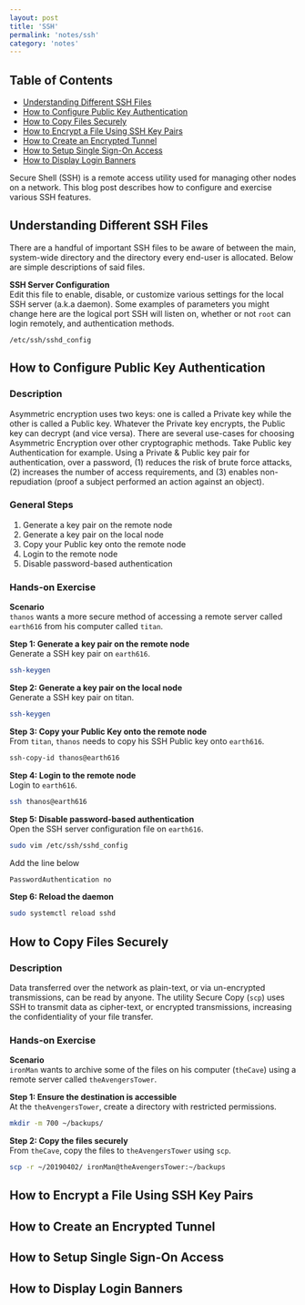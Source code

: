 ```yaml
---
layout: post
title: 'SSH'
permalink: 'notes/ssh'
category: 'notes'
---
```


## Table of Contents
* [Understanding Different SSH Files](#understanding-different-ssh-files)
* [How to Configure Public Key Authentication](#how-to-configure-public-key-authentication)
* [How to Copy Files Securely](#how-to-copy-files-securely)
* [How to Encrypt a File Using SSH Key Pairs](#how-to-encrypt-a-file-using-ssh-key-pairs)
* [How to Create an Encrypted Tunnel](#how-to-create-an-encrypted-tunnel)
* [How to Setup Single Sign-On Access](#how-to-setup-single-sign-on-access)
* [How to Display Login Banners](#how-to-display-login-banners)

Secure Shell (SSH) is a remote access utility used for managing other nodes on a network. This blog post describes how to configure and exercise various SSH features.

## Understanding Different SSH Files
There are a handful of important SSH files to be aware of between the main, system-wide directory and the directory every end-user is allocated. Below are simple descriptions of said files.

**SSH Server Configuration**  
Edit this file to enable, disable, or customize various settings for the local SSH server (a.k.a daemon). Some examples of parameters you might change here are the logical port SSH will listen on, whether or not `root` can login remotely, and authentication methods.

```
/etc/ssh/sshd_config
```

## How to Configure Public Key Authentication
### Description
Asymmetric encryption uses two keys: one is called a Private key while the other is called a Public key. Whatever the Private key encrypts, the Public key can decrypt (and vice versa). There are several use-cases for choosing Asymmetric Encryption over other cryptographic methods. Take Public key Authentication for example. Using a Private & Public key pair for authentication, over a password, (1) reduces the risk of brute force attacks, (2) increases the number of access requirements, and (3) enables non-repudiation (proof a subject performed an action against an object).

### General Steps
1. Generate a key pair on the remote node
2. Generate a key pair on the local node
3. Copy your Public key onto the remote node
4. Login to the remote node
5. Disable password-based authentication

### Hands-on Exercise
**Scenario**  
`thanos` wants a more secure method of accessing a remote server called `earth616` from his computer called `titan`.

**Step 1: Generate a key pair on the remote node**  
Generate a SSH key pair on `earth616`.
```bash
ssh-keygen
```
**Step 2: Generate a key pair on the local node**  
Generate a SSH key pair on titan.
```bash
ssh-keygen
```

**Step 3: Copy your Public Key onto the remote node**  
From `titan`, `thanos` needs to copy his SSH Public key onto `earth616`.
```bash
ssh-copy-id thanos@earth616
```

**Step 4: Login to the remote node**  
Login to `earth616`.
```bash
ssh thanos@earth616
```

**Step 5: Disable password-based authentication**  
Open the SSH server configuration file on `earth616`.
```bash
sudo vim /etc/ssh/sshd_config
```
Add the line below
```bash
PasswordAuthentication no
```

**Step 6: Reload the daemon**
```bash
sudo systemctl reload sshd
```

## How to Copy Files Securely
### Description
Data transferred over the network as plain-text, or via un-encrypted transmissions, can be read by anyone. The utility Secure Copy (`scp`) uses SSH to transmit data as cipher-text, or encrypted transmissions, increasing the confidentiality of your file transfer.

### Hands-on Exercise
**Scenario**  
`ironMan` wants to archive some of the files on his computer (`theCave`) using a remote server called `theAvengersTower`.

**Step 1: Ensure the destination is accessible**  
At the `theAvengersTower`, create a directory with restricted permissions.
```bash
mkdir -m 700 ~/backups/
```

**Step 2: Copy the files securely**  
From `theCave`, copy the files to `theAvengersTower` using `scp`.
```bash
scp -r ~/20190402/ ironMan@theAvengersTower:~/backups
```

## How to Encrypt a File Using SSH Key Pairs

## How to Create an Encrypted Tunnel

## How to Setup Single Sign-On Access

## How to Display Login Banners
